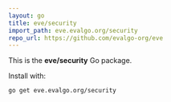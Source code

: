 ```yaml
---
layout: go
title: eve/security
import_path: eve.evalgo.org/security
repo_url: https://github.com/evalgo-org/eve
---
```


This is the **eve/security** Go package.

Install with:

```bash
go get eve.evalgo.org/security
```